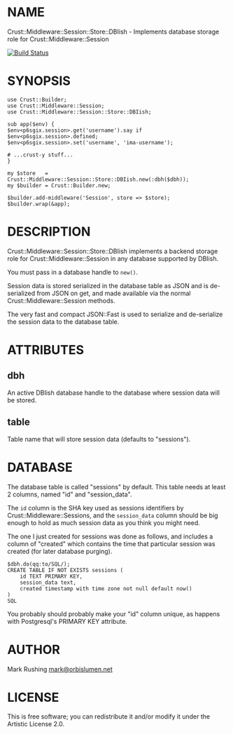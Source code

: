 # NAME

Crust::Middleware::Session::Store::DBIish - Implements database storage role for Crust::Middleware::Session

[![Build Status](https://travis-ci.org/adaptiveoptics/Crust-Middleware-Session-Store-DBIish.svg?branch=master)](https://travis-ci.org/adaptiveoptics/Crust-Middleware-Session-Store-DBIish)

# SYNOPSIS

    use Crust::Builder;
    use Crust::Middleware::Session;
    use Crust::Middleware::Session::Store::DBIish;

    sub app($env) {
	$env<p6sgix.session>.get('username').say if $env<p6sgix.session>.defined;
	$env<p6sgix.session>.set('username', 'ima-username');

	# ...crust-y stuff...
    }

    my $store   = Crust::Middleware::Session::Store::DBIish.new(:dbh($dbh));
    my $builder = Crust::Builder.new;
    
    $builder.add-middleware('Session', store => $store);
    $builder.wrap(&app);

# DESCRIPTION
    
Crust::Middleware::Session::Store::DBIish implements a backend storage
role for Crust::Middleware::Session in any database supported by
DBIish.

You must pass in a database handle to `new()`.

Session data is stored serialized in the database table as JSON and is
de-serialized from JSON on get, and made available via the normal
Crust::Middleware::Session methods.

The very fast and compact JSON::Fast is used to serialize and
de-serialize the session data to the database table.

# ATTRIBUTES

## dbh

An active DBIish database handle to the database where session data
will be stored.

## table

Table name that will store session data (defaults to "sessions").

# DATABASE

The database table is called "sessions" by default. This table needs
at least 2 columns, named "id" and "session_data".

The `id` column is the SHA key used as sessions identifiers by
Crust::Middleware::Sessions, and the `session_data` column should
be big enough to hold as much session data as you think you might
need.

The one I just created for sessions was done as follows, and includes
a column of "created" which contains the time that particular session
was created (for later database purging).

    $dbh.do(qq:to/SQL/);
    CREATE TABLE IF NOT EXISTS sessions (
        id TEXT PRIMARY KEY,
        session_data text,
        created timestamp with time zone not null default now()
    )
    SQL

You probably should probably make your "id" column unique, as happens
with Postgresql's PRIMARY KEY attribute.

# AUTHOR

Mark Rushing <mark@orbislumen.net>

# LICENSE

This is free software; you can redistribute it and/or modify it under
the Artistic License 2.0.
